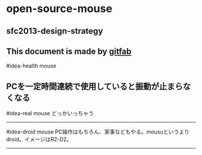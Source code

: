 # open-source-mouse
## sfc2013-design-strategy   
This document is made by [gitfab](http://gitfab.org)
---
#idea-health mouse

PCを一定時間連続で使用していると振動が止まらなくなる
---
#idea-real mouse
どっかいっちゃう

---
#idea-droid mouse
PC操作はもちろん、家事などもやる。mousuというよりdroid。イメージはR2-D2。

---
